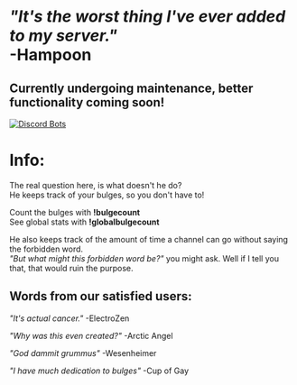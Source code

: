 _"It's the worst thing I've ever added to my server."_  
-Hampoon
=======

## Currently undergoing maintenance, better functionality coming soon!

[![Discord Bots](https://discordbots.org/api/widget/517201738646945803.svg)](https://discordbots.org/bot/517201738646945803)  

# Info:
The real question here, is what doesn't he do?  
He keeps track of your bulges, so you don't have to!

Count the bulges with **!bulgecount**  
See global stats with **!globalbulgecount**

He also keeps track of the amount of time a channel can go without saying the forbidden word.  
_"But what might this forbidden word be?"_ you might ask. Well if I tell you that, that would ruin the purpose.

## Words from our satisfied users:

_"It's actual cancer."_
-ElectroZen

_"Why was this even created?"_
-Arctic Angel

_"God dammit grummus"_
-Wesenheimer

_"I have much dedication to bulges"_
-Cup of Gay
